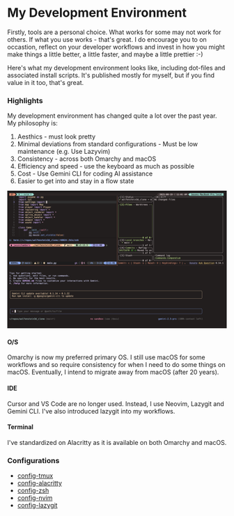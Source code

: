 # My Development Environment

Firstly, tools are a personal choice. What works for some may not work for others. If what you use works - that's great. I do encourage you to on occastion, reflect on your developer workflows and invest in how you might make things a little better, a little faster, and maybe a little prettier :-) 

Here's what my development environment looks like, including dot-files and associated install scripts. It's published mostly for myself, but if you find value in it too, that's great.

### Highlights

My development environment has changed quite a lot over the past year. My philosophy is:

1. Aesthics - must look pretty
2. Minimal deviations from standard configurations - Must be low maintenance (e.g. Use Lazyvim)
3. Consistency - across both Omarchy and macOS
4. Efficiency and speed - use the keyboard as much as possible
5. Cost - Use Gemini CLI for coding AI assistance
6. Easier to get into and stay in a flow state 

![Alt text](mydevenv.png "Screenshot of my development environment")

#### O/S

Omarchy is now my preferred primary OS. I still use macOS for some workflows and so require
consistency for when I need to do some things on macOS. Eventually, I intend to migrate away 
from macOS (after 20 years).

#### IDE

Cursor and VS Code are no longer used. Instead, I use Neovim, Lazygit and Gemini CLI. I've
also introduced lazygit into my workflows.

#### Terminal

I've standardized on Alacritty as it is available on both Omarchy and macOS.

### Configurations

- [config-tmux](https://github.com/jasondchambers/config-tmux)
- [config-alacritty](https://github.com/jasondchambers/config-alacritty)
- [config-zsh](https://github.com/jasondchambers/config-zsh)
- [config-nvim](https://github.com/jasondchambers/config-nvim)
- [config-lazygit](https://github.com/jasondchambers/config-lazygit)

